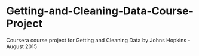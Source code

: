 # Getting-and-Cleaning-Data-Course-Project
Coursera course project for Getting and Cleaning Data by Johns Hopkins - August 2015

